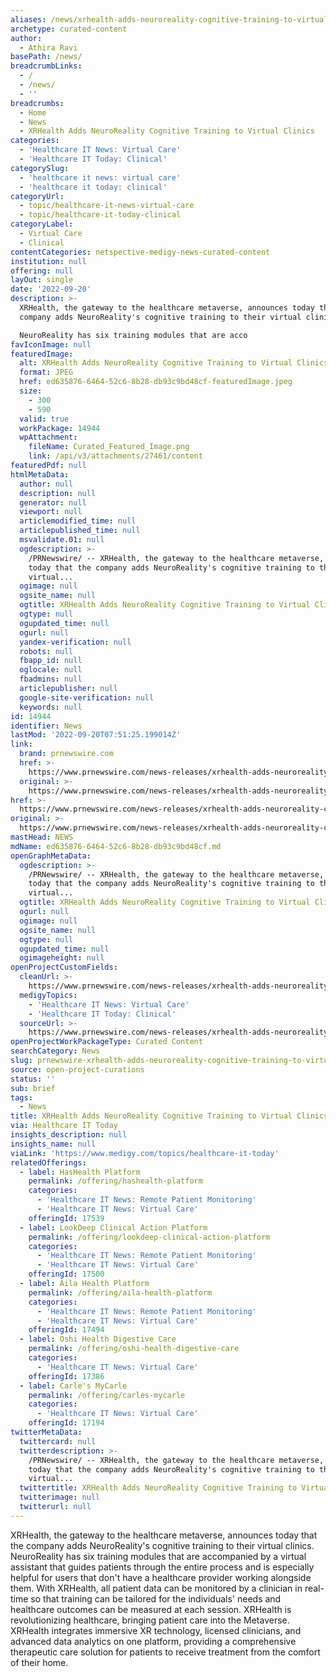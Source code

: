 ```yaml
---
aliases: /news/xrhealth-adds-neuroreality-cognitive-training-to-virtual-clinics
archetype: curated-content
author:
  - Athira Ravi
basePath: /news/
breadcrumbLinks:
  - /
  - /news/
  - ''
breadcrumbs:
  - Home
  - News
  - XRHealth Adds NeuroReality Cognitive Training to Virtual Clinics
categories:
  - 'Healthcare IT News: Virtual Care'
  - 'Healthcare IT Today: Clinical'
categorySlug:
  - 'healthcare it news: virtual care'
  - 'healthcare it today: clinical'
categoryUrl:
  - topic/healthcare-it-news-virtual-care
  - topic/healthcare-it-today-clinical
categoryLabel:
  - Virtual Care
  - Clinical
contentCategories: netspective-medigy-news-curated-content
institution: null
offering: null
layOut: single
date: '2022-09-20'
description: >-
  XRHealth, the gateway to the healthcare metaverse, announces today that the
  company adds NeuroReality's cognitive training to their virtual clinics.

  NeuroReality has six training modules that are acco
favIconImage: null
featuredImage:
  alt: XRHealth Adds NeuroReality Cognitive Training to Virtual Clinics
  format: JPEG
  href: ed635876-6464-52c6-8b28-db93c9bd48cf-featuredImage.jpeg
  size:
    - 300
    - 590
  valid: true
  workPackage: 14944
  wpAttachment:
    fileName: Curated_Featured_Image.png
    link: /api/v3/attachments/27461/content
featuredPdf: null
htmlMetaData:
  author: null
  description: null
  generator: null
  viewport: null
  articlemodified_time: null
  articlepublished_time: null
  msvalidate.01: null
  ogdescription: >-
    /PRNewswire/ -- XRHealth, the gateway to the healthcare metaverse, announces
    today that the company adds NeuroReality's cognitive training to their
    virtual...
  ogimage: null
  ogsite_name: null
  ogtitle: XRHealth Adds NeuroReality Cognitive Training to Virtual Clinics
  ogtype: null
  ogupdated_time: null
  ogurl: null
  yandex-verification: null
  robots: null
  fbapp_id: null
  oglocale: null
  fbadmins: null
  articlepublisher: null
  google-site-verification: null
  keywords: null
id: 14944
identifier: News
lastMod: '2022-09-20T07:51:25.199014Z'
link:
  brand: prnewswire.com
  href: >-
    https://www.prnewswire.com/news-releases/xrhealth-adds-neuroreality-cognitive-training-to-virtual-clinics-301619415.html
  original: >-
    https://www.prnewswire.com/news-releases/xrhealth-adds-neuroreality-cognitive-training-to-virtual-clinics-301619415.html
href: >-
  https://www.prnewswire.com/news-releases/xrhealth-adds-neuroreality-cognitive-training-to-virtual-clinics-301619415.html
original: >-
  https://www.prnewswire.com/news-releases/xrhealth-adds-neuroreality-cognitive-training-to-virtual-clinics-301619415.html
mastHead: NEWS
mdName: ed635876-6464-52c6-8b28-db93c9bd48cf.md
openGraphMetaData:
  ogdescription: >-
    /PRNewswire/ -- XRHealth, the gateway to the healthcare metaverse, announces
    today that the company adds NeuroReality's cognitive training to their
    virtual...
  ogtitle: XRHealth Adds NeuroReality Cognitive Training to Virtual Clinics
  ogurl: null
  ogimage: null
  ogsite_name: null
  ogtype: null
  ogupdated_time: null
  ogimageheight: null
openProjectCustomFields:
  cleanUrl: >-
    https://www.prnewswire.com/news-releases/xrhealth-adds-neuroreality-cognitive-training-to-virtual-clinics-301619415.html
  medigyTopics:
    - 'Healthcare IT News: Virtual Care'
    - 'Healthcare IT Today: Clinical'
  sourceUrl: >-
    https://www.prnewswire.com/news-releases/xrhealth-adds-neuroreality-cognitive-training-to-virtual-clinics-301619415.html
openProjectWorkPackageType: Curated Content
searchCategory: News
slug: prnewswire-xrhealth-adds-neuroreality-cognitive-training-to-virtual-clinics
source: open-project-curations
status: ''
sub: brief
tags:
  - News
title: XRHealth Adds NeuroReality Cognitive Training to Virtual Clinics
via: Healthcare IT Today
insights_description: null
insights_name: null
viaLink: 'https://www.medigy.com/topics/healthcare-it-today'
relatedOfferings:
  - label: HasHealth Platform
    permalink: /offering/hashealth-platform
    categories:
      - 'Healthcare IT News: Remote Patient Monitoring'
      - 'Healthcare IT News: Virtual Care'
    offeringId: 17539
  - label: LookDeep Clinical Action Platform
    permalink: /offering/lookdeep-clinical-action-platform
    categories:
      - 'Healthcare IT News: Remote Patient Monitoring'
      - 'Healthcare IT News: Virtual Care'
    offeringId: 17500
  - label: Aila Health Platform
    permalink: /offering/aila-health-platform
    categories:
      - 'Healthcare IT News: Remote Patient Monitoring'
      - 'Healthcare IT News: Virtual Care'
    offeringId: 17494
  - label: Oshi Health Digestive Care
    permalink: /offering/oshi-health-digestive-care
    categories:
      - 'Healthcare IT News: Virtual Care'
    offeringId: 17386
  - label: Carle's MyCarle
    permalink: /offering/carles-mycarle
    categories:
      - 'Healthcare IT News: Virtual Care'
    offeringId: 17194
twitterMetaData:
  twittercard: null
  twitterdescription: >-
    /PRNewswire/ -- XRHealth, the gateway to the healthcare metaverse, announces
    today that the company adds NeuroReality's cognitive training to their
    virtual...
  twittertitle: XRHealth Adds NeuroReality Cognitive Training to Virtual Clinics
  twitterimage: null
  twitterurl: null
---
```

<p>XRHealth, the gateway to the healthcare metaverse, announces today that the company adds NeuroReality's cognitive training to their virtual clinics.
NeuroReality has six training modules that are accompanied by a virtual assistant that guides patients through the entire process and is especially helpful for users that don't have a healthcare provider working alongside them.
With XRHealth, all patient data can be monitored by a clinician in real-time so that training can be tailored for the individuals' needs and healthcare outcomes can be measured at each session. XRHealth is revolutionizing healthcare, bringing patient care into the Metaverse.
XRHealth integrates immersive XR technology, licensed clinicians, and advanced data analytics on one platform, providing a comprehensive therapeutic care solution for patients to receive treatment from the comfort of their home.</p>